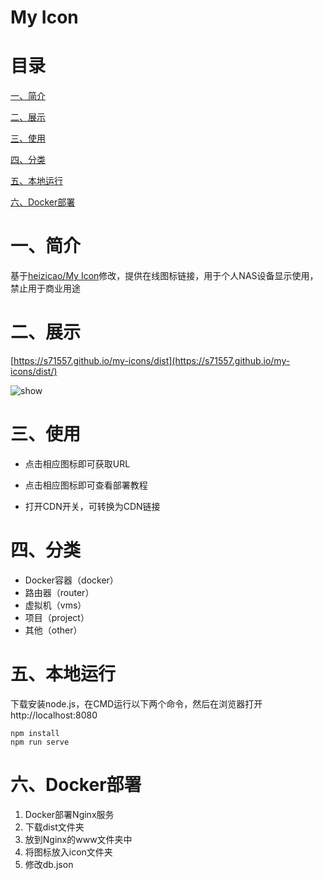 # My Icon


# 目录

[一、简介](#一简介)

[二、展示](#二链接)

[三、使用](#三使用)

[四、分类](#四分类)

[五、本地运行](#五本地运行)

[六、Docker部署](#六Docker部署)

# 一、简介

基于[heizicao/My Icon](https://gitee.com/heizicao/my-icon)修改，提供在线图标链接，用于个人NAS设备显示使用，禁止用于商业用途

# 二、展示

[https://s71557.github.io/my-icons/dist](https://s71557.github.io/my-icons/dist/)

![show](public/screenshot.png)


# 三、使用

- 点击相应图标即可获取URL

- 点击相应图标即可查看部署教程

- 打开CDN开关，可转换为CDN链接

# 四、分类
- Docker容器（docker）
- 路由器（router）
- 虚拟机（vms）
- 项目（project）
- 其他（other）

# 五、本地运行

下载安装node.js，在CMD运行以下两个命令，然后在浏览器打开http://localhost:8080

```shell
npm install
npm run serve
```

# 六、Docker部署

1. Docker部署Nginx服务
2. 下载dist文件夹
3. 放到Nginx的www文件夹中
4. 将图标放入icon文件夹
5. 修改db.json







